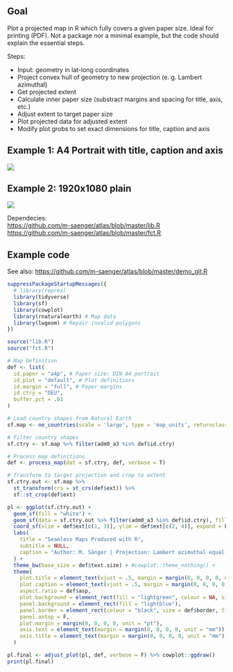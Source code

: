 
## Goal
Plot a projected map in R which fully covers a given paper size. Ideal for printing (PDF). Not a package nor a minimal example, but the code should explain the essential steps.

Steps:  
* Input: geometry in lat-long coordinates
* Project convex hull of geometry to new projection (e. g. Lambert azimuthal)
* Get projected extent
* Calculate inner paper size (substract margins and spacing for title, axis, etc.)
* Adjust extent to target paper size
* Plot projected data for adjusted extent
* Modify plot grobs to set exact dimensions for title, caption and axis

## Example 1: A4 Portrait with title, caption and axis 

![](https://myweather.ch/media/test1.png)

## Example 2: 1920x1080 plain

![](https://myweather.ch/media/test2.png)

Dependecies:   
https://github.com/m-saenger/atlas/blob/master/lib.R  
https://github.com/m-saenger/atlas/blob/master/fct.R  

## Example code

See also: https://github.com/m-saenger/atlas/blob/master/demo_git.R

``` r
suppressPackageStartupMessages({
  # library(reprex)
  library(tidyverse)
  library(sf)
  library(cowplot)
  library(rnaturalearth) # Map data
  library(lwgeom) # Repair invalid polygons
})

source("lib.R")
source("fct.R")

# Map Definition
def <- list(
  id.paper = "a4p", # Paper size: DIN A4 portrait
  id.plot = "default", # Plot definitions
  id.margin = "full", # Paper margins
  id.ctry = "DEU",
  buffer.pct = .01
)

# Load country shapes from Natural Earth
sf.map <- ne_countries(scale = 'large', type = 'map_units', returnclass = 'sf')

# Filter country shapes
sf.ctry <- sf.map %>% filter(adm0_a3 %in% def$id.ctry)

# Process map definitions
def <- process_map(dat = sf.ctry, def, verbose = T)

# Transform to target projection and crop to extent
sf.ctry.out <- sf.map %>%
  st_transform(crs = st_crs(def$ext)) %>%
  sf::st_crop(def$ext)

pl <- ggplot(sf.ctry.out) +
  geom_sf(fill = "white") +
  geom_sf(data = sf.ctry.out %>% filter(adm0_a3 %in% def$id.ctry), fill = "grey70") +
  coord_sf(xlim = def$ext[c(1, 3)], ylim = def$ext[c(2, 4)], expand = F) +
  labs(
    title = "Seamless Maps Produced with R",
    subtitle = NULL,
    caption = "Author: M. Sänger | Projection: Lambert azimuthal equal-area | R Libraries: tidyverse, cowplot, rnaturalearth"
  ) +
  theme_bw(base_size = def$text.size) + #cowplot::theme_nothing() +
  theme(
    plot.title = element_text(vjust = .5, margin = margin(0, 0, 0, 0, unit = "mm")),
    plot.caption = element_text(vjust = .5, margin = margin(0, 0, 0, 0, unit = "mm")),
    aspect.ratio = def$asp,
    plot.background = element_rect(fill = "lightgreen", colour = NA, size = NA),
    panel.background = element_rect(fill = "lightblue"),
    panel.border = element_rect(colour = "black", size = def$border, fill = NA),
    panel.ontop = F,
    plot.margin = margin(0, 0, 0, 0, unit = "pt"),
    axis.text = element_text(margin = margin(0, 0, 0, 0, unit = "mm")),
    axis.title = element_text(margin = margin(0, 0, 0, 0, unit = "mm"))
  )

pl.final <- adjust_plot(pl, def, verbose = F) %>% cowplot::ggdraw()
print(pl.final)
```
